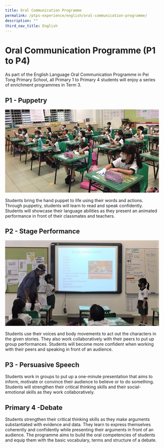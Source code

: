 ```yaml
---
title: Oral Communication Programme
permalink: /ptps-experience/english/oral-communication-programme/
description: ""
third_nav_title: English
---
```

# Oral Communication Programme (P1 to P4)

As part of the English Language Oral Communication Programme in Pei Tong Primary School, all Primary 1 to Primary 4 students will enjoy a series of enrichment programmes in Term 3. 

## P1 - Puppetry

![](/images/PTPS%20Experience/EL1.jpg)

Students bring the hand puppet to life using their words and actions. Through puppetry, students will learn to read and speak confidently. Students will showcase their language abilities as they present an animated performance in front of their classmates and teachers.

## P2 - Stage Performance


![](/images/PTPS%20Experience/EL2.jpg)

Students use their voices and body movements to act out the characters in the given stories. They also work collaboratively with their peers to put up group performances. Students will become more confident when working with their peers and speaking in front of an audience. 

## P3 - Persuasive Speech 

Students work in groups to put up a one-minute presentation that aims to inform, motivate or convince their audience to believe or to do something. Students will strengthen their critical thinking skills and their social-emotional skills as they work collaboratively.

## Primary 4 -Debate 

Students strengthen their critical thinking skills as they make arguments substantiated with evidence and data. They learn to express themselves coherently and confidently while presenting their arguments in front of an audience. The programme aims to build the oral competencies of students and equip them with the basic vocabulary, terms and structure of a debate.
